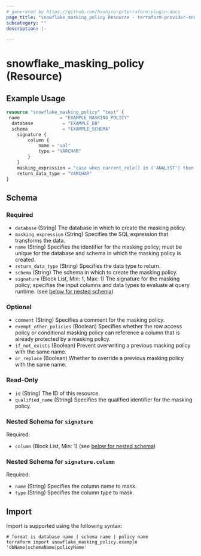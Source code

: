 ```yaml
---
# generated by https://github.com/hashicorp/terraform-plugin-docs
page_title: "snowflake_masking_policy Resource - terraform-provider-snowflake"
subcategory: ""
description: |-
  
---
```


# snowflake_masking_policy (Resource)



## Example Usage

```terraform
resource "snowflake_masking_policy" "test" {
 name               = "EXAMPLE_MASKING_POLICY"
  database           = "EXAMPLE_DB"
  schema             = "EXAMPLE_SCHEMA"
	signature {
		column {
			name = "val"
			type = "VARCHAR"
		}
	}
	masking_expression = "case when current_role() in ('ANALYST') then val else sha2(val, 512) end"
	return_data_type = "VARCHAR"
}
```

<!-- schema generated by tfplugindocs -->
## Schema

### Required

- `database` (String) The database in which to create the masking policy.
- `masking_expression` (String) Specifies the SQL expression that transforms the data.
- `name` (String) Specifies the identifier for the masking policy; must be unique for the database and schema in which the masking policy is created.
- `return_data_type` (String) Specifies the data type to return.
- `schema` (String) The schema in which to create the masking policy.
- `signature` (Block List, Min: 1, Max: 1) The signature for the masking policy; specifies the input columns and data types to evaluate at query runtime. (see [below for nested schema](#nestedblock--signature))

### Optional

- `comment` (String) Specifies a comment for the masking policy.
- `exempt_other_policies` (Boolean) Specifies whether the row access policy or conditional masking policy can reference a column that is already protected by a masking policy.
- `if_not_exists` (Boolean) Prevent overwriting a previous masking policy with the same name.
- `or_replace` (Boolean) Whether to override a previous masking policy with the same name.

### Read-Only

- `id` (String) The ID of this resource.
- `qualified_name` (String) Specifies the qualified identifier for the masking policy.

<a id="nestedblock--signature"></a>
### Nested Schema for `signature`

Required:

- `column` (Block List, Min: 1) (see [below for nested schema](#nestedblock--signature--column))

<a id="nestedblock--signature--column"></a>
### Nested Schema for `signature.column`

Required:

- `name` (String) Specifies the column name to mask.
- `type` (String) Specifies the column type to mask.

## Import

Import is supported using the following syntax:

```shell
# format is database name | schema name | policy name
terraform import snowflake_masking_policy.example 'dbName|schemaName|policyName'
```
